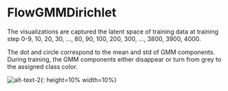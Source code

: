 # FlowGMMDirichlet

The visualizations are captured the latent space of training data at training step 0-9, 10, 20, 30, ..., 80, 90, 100, 200, 300, ..., 3800, 3900, 4000.

The dot and circle correspond to the mean and std of GMM components. During training, the GMM components either disappear or turn from grey to the assigned class color. 

![alt-text-2](pinwheels_1e-1_0.gif){: height=10% width=10%}
